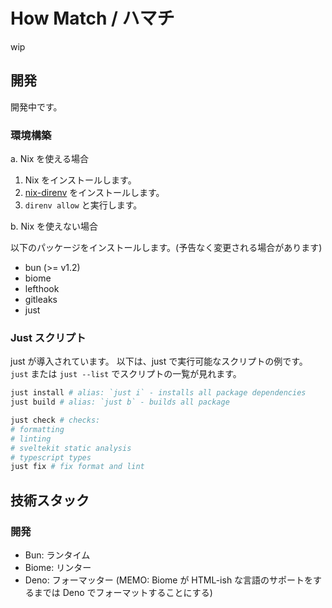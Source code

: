 # How Match / ハマチ

wip

## 開発

開発中です。

### 環境構築

a. Nix を使える場合

1. Nix をインストールします。
2. [nix-direnv](https://github.com/nix-community/nix-direnv)
   をインストールします。
3. `direnv allow` と実行します。

b. Nix を使えない場合

以下のパッケージをインストールします。(予告なく変更される場合があります)

- bun (>= v1.2)
- biome
- lefthook
- gitleaks
- just

### Just スクリプト

just が導入されています。 以下は、just で実行可能なスクリプトの例です。 `just`
または `just --list` でスクリプトの一覧が見れます。

```sh
just install # alias: `just i` - installs all package dependencies
just build # alias: `just b` - builds all package

just check # checks:
# formatting
# linting
# sveltekit static analysis
# typescript types
just fix # fix format and lint
```

## 技術スタック

### 開発

- Bun: ランタイム
- Biome: リンター
- Deno: フォーマッター (MEMO: Biome が HTML-ish な言語のサポートをするまでは
  Deno でフォーマットすることにする)

